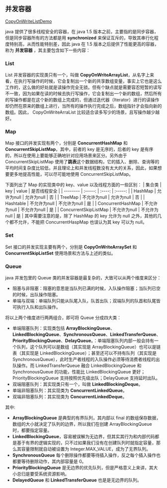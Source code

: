 ## 并发容器
[CopyOnWriteListDemo](https://github.com/lidonggg/Learning-notes/tree/master/java/src/main/java/com/lidong/java/concurrent/container/CopyOnWriteArrayListDemo.java)

java 提供了很多线程安全的容器，在 java 1.5 版本之前，主要指的是同步容器，但是同步容器所有的方法都是用 **synchronized** 来保证互斥的，导致其串行化程度特别高，从而性能特别差，因此 java 在 1.5 版本之后提供了性能更高的容器，称为 **并发容器** ，其主要包含如下一些内容：


### List
List 并发容器的实现类只有一个，叫做 **CopyOnWriteArrayList**，从名字上来看，在执行写操作的时候，它会复制出一个新的共享数组变量，事实上它也是这么工作的，这么做的好处就是读操作完全无锁。但有个缺点就是需要容忍短暂的读写不一致，因为如果在读的时候去执行写操作，它会复制出一个新的数组，然后所有的写操作都是在这个新的数组上完成的，但通过迭代器（Iterator）进行的读操作却仍然在原来的数组上进行，当所有的操作执行完成之后，数组指针才会指向新的数组。因此， CopyOnWriteArraList 比较适合读多写少的场景，且写操作越少越好。

### Map
Map 接口的并发实现有两个，分别是 **ConcurrentHashMap** 和 **ConcurrentSkipListMap**，其中，前者的 key 是无序的，后者的 key 是有序的，所以在使用上要能够正确地针对应用场景来区分。另外由于 ConcurrentSkipListMap 使用了**跳表**这个数据结构，它的插入、删除、查询等的平均时间复杂度比较低，并且理论上和并发线程数没有太大的关系，因此，如果想要更多地提高性能，可以尽可能地使用 ConcurrentSkipListMap。

下面列出了 Map 的实现类中的 key、value 以及线程方面的一些区别：
| 集合类        | key   |  value  |  是否线程安全 |
| --------   | :-----:  | :----:  | :-----: |
| HashMap   |   允许为null   |   允许为null   |       否   |
| TreeMap  |    不允许为null    |  允许为null  |         否 |
| Hashtable     | 不允许为null |   不允许为null     |   是          |
| ConcurrentHashMap   |    不允许为null    |  不允许为null  | 是         |
| ConcurrentSkipListMap |    不允许为null    |  不允许为null |  是        |
其中需要注意的是，除了 HashMap 的 key 允许为 null 之外，其他的几个都不允许，不能把 ConcurrentHaspMap 也误认为其 key 可以为 null。

### Set
Set 接口的并发实现主要有两个，分别是 **CopyOnWriteArraySet** 和 **ConcurrentSkipListSet** 使用场景和方法与上述的类似。

### Queue
java 并发包里的 Queue 类的并发容器是最复杂的，大致可以从两个维度来区分：

- 阻塞与非阻塞：阻塞的意思是当队列已满的时候，入队操作阻塞；当队列已空的时候，出队操作阻塞。
- 单端与双端：单端队列只能从队尾入队，队首出队；双端队列的队首和队尾皆可执行入队和出队操作。

将以上两个维度进行两两组合，即可将 Queue 分成四大类：

- 单端阻塞队列：实现类包括 **ArrayBlockingQueue**、**LinkedBlockingQueue**、**SynchronousQueue**、**LinkedTransferQueue**、**PriorityBlockingQueue**、**DelayQueue**。：单端阻塞队列内部一般会持有一个队列，这个队列可以是数组（其实现是 ArrayBlockingQueue）也可以是链表（其实现是 LinkedBlockingQueue）；甚至还可以不持有队列（其实现是 SynchronousQueue），此时生产者线程的入队操作必须等待消费者线程的出队操作。而 LinkedTransferQueue 融合 LinkedBlockingQueue 和 SynchronousQueue 的功能，性能比 LinkedBlockingQueue 更好；PriorityBlockingQueue 支持按照优先级出队；DelayQueue 支持延时出队。
- 双端阻塞队列：其实现类只有一个，叫做 **LinkedBlockingDeque**。
- 单端非阻塞队列：其实现类为 **ConcurrentLinkedQueue**。
- 双端非阻塞队列：其实现类为 **ConcurrentLinkedDeque**。

其中:

- **ArrayBlockingQueue** 是典型的有界队列，其内部以 final 的数组保存数据，数组的大小就决定了队列的边界，所以我们在创建 ArrayBlockingQueue 时，都要指定容量。
- **LinkedBlockingQueue**，容易被误解为无边界，但其实其行为和内部代码都是基于有界的逻辑实现的，只不过如果我们没有在创建队列时就指定容量，那么其容量限制就自动被设置为 Integer.MAX_VALUE，成为了无界队列。
- **SynchronousQueue** 每个删除操作都要等待插入操作，反之每个插入操作也都要等待删除动作，其内部容量是 0。
- **PriorityBlockingQueue** 是无边界的优先队列，但是严格意义上来讲，其大小总归是要受系统资源影响。
- **DelayedQueue** 和 **LinkedTransferQueue** 也是是无边界的队列。

